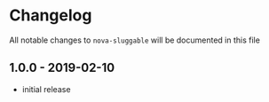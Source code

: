# Changelog

All notable changes to `nova-sluggable` will be documented in this file

## 1.0.0 - 2019-02-10

- initial release
